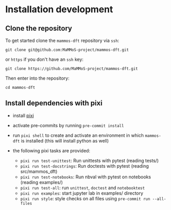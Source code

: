 # Installation development
## Clone the repository

To get started clone the `mammos-dft` repository via `ssh`:

```shell
git clone git@github.com:MaMMoS-project/mammos-dft.git
```
or `https` if you don't have an `ssh` key:

```shell
git clone https://github.com/MaMMoS-project/mammos-dft.git
```

Then enter into the repository:

```shell
cd mammos-dft
```

## Install dependencies with pixi

- install [pixi](https://pixi.sh)

- activate pre-commits by running `pre-commit install`

- run `pixi shell` to create and activate an environment in which `mammos-dft` is installed (this will install python as well)

- the following pixi tasks are provided:

  - `pixi run test-unittest`: Run unittests with pytest (reading tests/)
  - `pixi run test-docstrings`: Run doctests with pytest (reading src/mammos_dft)
  - `pixi run test-notebooks`: Run nbval with pytest on notebooks (reading examples/)
  - `pixi run test-all`: run `unittest`, `doctest` and `notebooktest`
  - `pixi run examples`: start jupyter lab in examples/ directory
  - `pixi run style`: style checks on all files using `pre-commit run --all-files`
